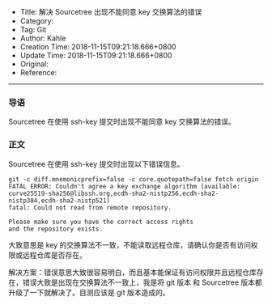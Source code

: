 - Title: 解决 Sourcetree 出现不能同意 key 交换算法的错误
- Category:
- Tag: Git
- Author: Kahle
- Creation Time: 2018-11-15T09:21:18.666+0800
- Update Time: 2018-11-15T09:21:18.666+0800
- Original:
- Reference:

---


### 导语

Sourcetree 在使用 ssh-key 提交时出现不能同意 key 交换算法的错误。


### 正文

Sourcetree 在使用 ssh-key 提交时出现以下错误信息。

```
git -c diff.mnemonicprefix=false -c core.quotepath=false fetch origin
FATAL ERROR: Couldn't agree a key exchange algorithm (available: curve25519-sha256@libssh.org,ecdh-sha2-nistp256,ecdh-sha2-nistp384,ecdh-sha2-nistp521)
fatal: Could not read from remote repository.

Please make sure you have the correct access rights
and the repository exists.
```

大致意思是 key 的交换算法不一致，不能读取远程仓库，请确认你是否有访问权限或远程仓库是否存在。

解决方案：错误意思大致很容易明白，而且基本能保证有访问权限并且远程仓库存在，错误大致是出现在交换算法不一致上，我是将 git 版本 和 Sourcetree 版本都升级了一下就解决了。目测应该是 git 版本造成的。


